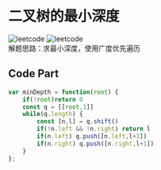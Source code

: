 # 二叉树的最小深度
![leetcode](https://img.shields.io/badge/leetcode-112-blue "leetcode") ![leetcode](https://img.shields.io/badge/-easy-green "leetcode")    
解题思路：求最小深度，使用广度优先遍历
## Code Part
```js
var minDepth = function(root) {
    if(!root)return 0
    const q = [[root,1]]
    while(q.length) {
        const [n,l] = q.shift()
        if(!n.left && !n.right) return l
        if(n.left) q.push([n.left,l+1])
        if(n.right) q.push([n.right,l+1])
    }
};
```